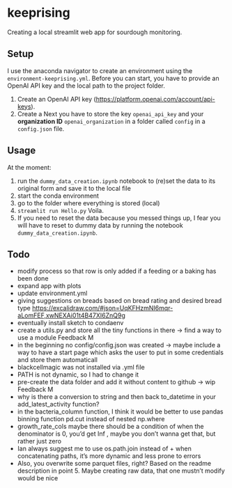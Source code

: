 # keeprising

Creating a local streamlit web app for sourdough monitoring. 

## Setup
I use the anaconda navigator to create an environment using the `environment-keeprising.yml`.
Before you can start, you have to provide an OpenAI API key and the local path to the project folder.
1. Create an OpenAI API key (https://platform.openai.com/account/api-keys). 
2. Create a 
Next you have to store the key `openai_api_key` and your **organization ID** `openai_organization` in a folder called `config` in a `config.json` file. 

## Usage
At the moment:
1. run the `dummy_data_creation.ipynb` notebook to (re)set the data to its original form and save it to the local file 
2. start the conda environment
3. go to the folder where everything is stored (local)
4. `streamlit run Hello.py`
Voila. 
5. If you need to reset the data because you messed things up, I fear you will have to reset to dummy data by running the notebook `dummy_data_creation.ipynb`.

## Todo
* modify process so that row is only added if a feeding or a baking has been done
* expand app with plots
* update environment.yml
* giving suggestions on breads based on bread rating and desired bread type
https://excalidraw.com/#json=UqKFHzmNI6mqr-aLomFEF,xwNEXAi01t4B47XI6ZnQ9g
* eventually install sketch to condaenv
* create a utils.py and store all the tiny functions in there -> find a way to use a module
Feedback M
* in the beginning no config/config.json  was created -> maybe include a way to have a start page which asks the user to put in some credentials and store them automaticall
* blackcellmagic was not installed via .yml file
* PATH is not dynamic, so I had to change it
* pre-create the data  folder and add it without content to github -> wip
Feedback M
* why is there a conversion to string and then back to_datetime  in your add_latest_activity  function?
* in the bacteria_column  function, I think it would be better to use pandas binning function pd.cut  instead of nested np.where
* growth_rate_cols  maybe there should be a condition of when the denominator is 0, you’d get Inf , maybe you don’t wanna get that, but rather just zero
* Ian always suggest me to use os.path.join  instead of +  when concatenating paths, it’s more dynamic and less prone to errors
* Also, you overwrite some parquet files, right? Based on the readme description in point 5. Maybe creating raw data, that one mustn’t modify would be nice